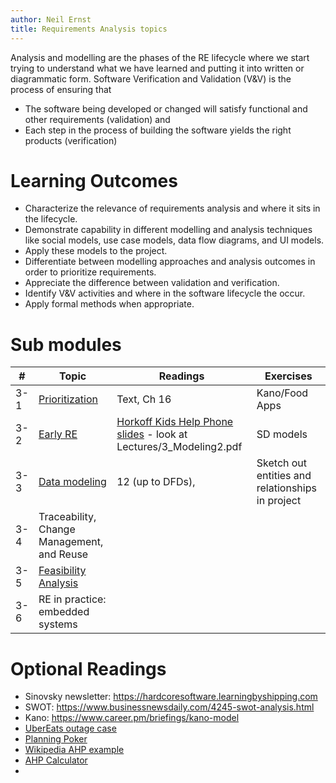 ```yaml
---
author: Neil Ernst
title: Requirements Analysis topics 
---
```


Analysis and modelling are the phases of the RE lifecycle where we start trying to understand what we have learned and putting it into written or diagrammatic form. Software Verification and Validation (V&V) is the process of ensuring that 

- The software being developed or changed will satisfy functional and other requirements (validation) and 
- Each step in the process of building the software yields the right products (verification) 


# Learning Outcomes
- Characterize the relevance of requirements analysis and where it sits in the lifecycle.
- Demonstrate capability in different modelling and analysis techniques like social models, use case models, data flow diagrams, and UI models. 
- Apply these models to the project. 
- Differentiate between modelling approaches and analysis outcomes in order to prioritize requirements.
- Appreciate the difference between validation and verification.
- Identify V&V activities and where in the software lifecycle the occur.
- Apply formal methods when appropriate.

# Sub modules

| #   | Topic                                                                             | Readings                                                                                               | Exercises      |
| --- | --------------------------------------------------------------------------------- | ------------------------------------------------------------------------------------------------------ | -------------- |
| 3-1 | [Prioritization](Requirements_prioritization.pdf)                                 | Text, Ch 16                                                                                            | Kano/Food Apps |
| 3-2 | [Early RE](early-phase_requirements_engineering.pdf)                              | [Horkoff Kids Help Phone slides](https://zenodo.org/record/4621265) - look at Lectures/3_Modeling2.pdf | SD models      |
| 3-3 | [Data modeling](Data%20and%20process%20modeling%20--%20Structured%20Analysis.pdf) | 12 (up to DFDs),                                                                                       |      Sketch out entities and relationships in project          |
| 3-4 | Traceability, Change Management, and Reuse                                        |                                                                                                        |                |
| 3-5 | [Feasibility Analysis](Feasibility%20studies.pdf)                                 |                                                                                                        |                |
| 3-6 | RE in practice: embedded systems                                                  |                                                                                                        |                |



# Optional Readings

- Sinovsky newsletter: https://hardcoresoftware.learningbyshipping.com
- SWOT: https://www.businessnewsdaily.com/4245-swot-analysis.html
- Kano: https://www.career.pm/briefings/kano-model
- [UberEats outage case](https://twitter.com/GergelyOrosz/status/1502947315279187979) 
- [Planning Poker](https://en.wikipedia.org/wiki/Planning_poker)
- [Wikipedia AHP example](https://en.wikipedia.org/wiki/Analytic_hierarchy_process_–_car_example)
- [AHP Calculator](https://bpmsg.com/ahp/ahp-calc.php?n=3&t=AHP+priorities&c[0]=Usability&c[1]=Security&c[2]=Speed)
- 

